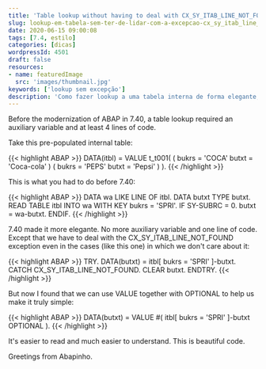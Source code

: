 ```yaml
---
title: 'Table lookup without having to deal with CX_SY_ITAB_LINE_NOT_FOUND'
slug: lookup-em-tabela-sem-ter-de-lidar-com-a-excepcao-cx_sy_itab_line_not_found
date: 2020-06-15 09:00:08
tags: [7.4, estilo]
categories: [dicas]
wordpressId: 4501
draft: false
resources:
- name: featuredImage
  src: 'images/thumbnail.jpg'
keywords: ['lookup sem excepção']
description: 'Como fazer lookup a uma tabela interna de forma elegante, numa única linha, e sem ter de tratar a excepção CX_SY_ITAB_LINE_NOT_FOUND.'
---
```

Before the modernization of ABAP in 7.40, a table lookup required an auxiliary variable and at least 4 lines of code.

<!--more-->

Take this pre-populated internal table:

{{< highlight ABAP >}}
DATA(itbl) = VALUE t_t001( ( bukrs = 'COCA' butxt = 'Coca-cola' )
                           ( bukrs = 'PEPS' butxt = 'Pepsi' ) ).
{{< /highlight >}}

This is what you had to do before 7.40:

{{< highlight ABAP >}}
DATA wa LIKE LINE OF itbl.
DATA butxt TYPE butxt.
READ TABLE itbl INTO wa WITH KEY bukrs = 'SPRI'.
IF SY-SUBRC = 0.
  butxt = wa-butxt.
ENDIF.
{{< /highlight >}}

7.40 made it more elegante. No more auxiliary variable and one line of code. Except that we have to deal with the CX_SY_ITAB_LINE_NOT_FOUND exception even in the cases (like this one) in which we don't care about it:

{{< highlight ABAP >}}
TRY.
    DATA(butxt) = itbl[ bukrs = 'SPRI' ]-butxt.
  CATCH CX_SY_ITAB_LINE_NOT_FOUND.
    CLEAR butxt.
ENDTRY.
{{< /highlight >}}

But now I found that we can use VALUE together with OPTIONAL to help us make it truly simple:

{{< highlight ABAP >}}
DATA(butxt) = VALUE #( itbl[ bukrs = 'SPRI' ]-butxt OPTIONAL ).
{{< /highlight >}}

It's easier to read and much easier to understand. This is beautiful code.

Greetings from Abapinho.
